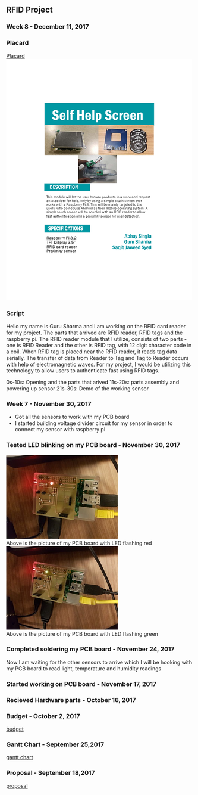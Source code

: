 RFID Project
------------
### Week 8 - December 11, 2017
### Placard
[Placard](https://github.com/gurusharma/RFID/blob/master/placard.pdf) <br>
![Alt text](https://github.com/gurusharma/RFID/blob/master/placard.png?raw=true "PCB Board LED working")<br>
### Script
Hello my name is Guru Sharma and I am working on the RFID card reader for my project. The parts that arrived are RFID reader, RFID tags and the raspberry pi. The RFID reader module that I utilize, consists of two parts - one is RFID Reader and the other is RFID tag, with 12 digit character code in a coil. When RFID tag is placed near the RFID reader, it reads tag data serially. The transfer of data from Reader to Tag and Tag to Reader occurs with help of electromagnetic waves. For my project, I would be utilizing this technology to allow users to authenticate fast using RFID tags.

0s-10s: Opening and the parts that arived
11s-20s: parts assembly and powering up sensor
21s-30s: Demo of the working sensor
### Week 7 - November 30, 2017
* Got all the sensors to work with my PCB board
* I started building voltage divider circuit for my sensor in order to connect my sensor with raspberry pi
### Tested LED blinking on my PCB board - November 30, 2017
![Alt text](https://github.com/gurusharma/RFID/blob/master/led_red.jpg?raw=true "PCB Board LED working")<br>
Above is the picture of my PCB board with LED flashing red<br>
![Alt text](https://github.com/gurusharma/RFID/blob/master/led_green.jpg?raw=true "PCB Board LED working")<br>
Above is the picture of my PCB board with LED flashing green


### Completed soldering my PCB board - November 24, 2017
Now I am waiting for the other sensors to arrive which I will be hooking with my PCB board to read light, temperature and humidity readings

### Started working on PCB board - November 17, 2017

### Recieved Hardware parts - October 16, 2017

### Budget - October 2, 2017
[budget](https://github.com/gurusharma/RFID/blob/master/Guru_budget.xlsx)

### Gantt Chart - September 25,2017
[gantt chart](https://github.com/gurusharma/RFID/blob/master/GuruSharma.mpp)

### Proposal - September 18,2017
[proposal](https://github.com/gurusharma/RFID/blob/master/ProposalContentStudentNameRev02.xlsx)
